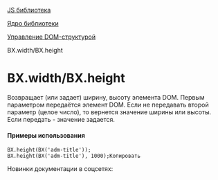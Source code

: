 [JS библиотека](/api_help/js_lib/index.php)

[Ядро библиотеки](/api_help/js_lib/kernel/index.php)

[Управление DOM-структурой](/api_help/js_lib/kernel/dom_control/index.php)

BX.width/BX.height

BX.width/BX.height
==================

Возвращает (или задает) ширину, высоту элемента DOM. Первым параметром передаётся элемент DOM. Если не передавать второй параметр (целое число), то вернется значение ширины или высоты. Если передать - значение задается.

#### Примеры использования

```
BX.height(BX('adm-title'));
BX.height(BX('adm-title'), 1000);Копировать
```

Новинки документации в соцсетях: